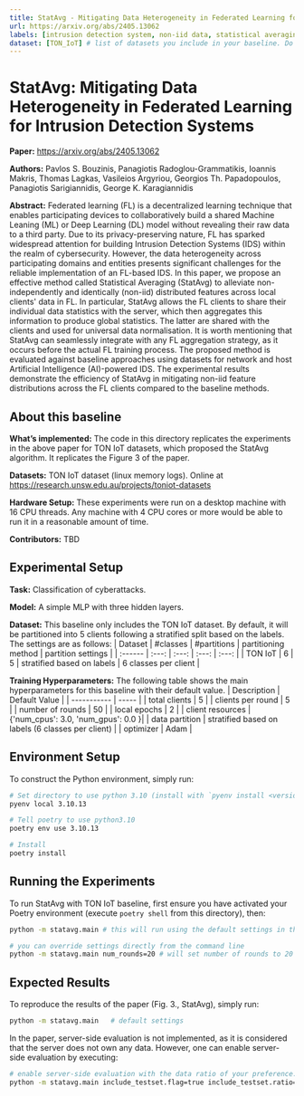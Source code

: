```yaml
---
title: StatAvg - Mitigating Data Heterogeneity in Federated Learning for Intrusion Detection Systems
url: https://arxiv.org/abs/2405.13062
labels: [intrusion detection system, non-iid data, statistical averaging] # please add between 4 and 10 single-word (maybe two-words) labels (e.g. system heterogeneity, image classification, asynchronous, weight sharing, cross-silo). Do not use ""
dataset: [TON_IoT] # list of datasets you include in your baseline. Do not use ""
---
```


# StatAvg: Mitigating Data Heterogeneity in Federated Learning for Intrusion Detection Systems


**Paper:** https://arxiv.org/abs/2405.13062

**Authors:** Pavlos S. Bouzinis, Panagiotis Radoglou-Grammatikis, Ioannis Makris, Thomas Lagkas, Vasileios Argyriou, Georgios Th. Papadopoulos, Panagiotis Sarigiannidis, George K. Karagiannidis

**Abstract:** Federated learning (FL) is a decentralized learning technique that enables participating devices to collaboratively build a shared Machine Leaning (ML) or Deep Learning (DL) model without revealing their raw data to a third party. Due to its privacy-preserving nature, FL has sparked widespread attention for building Intrusion Detection Systems (IDS) within the realm of cybersecurity. However, the data heterogeneity across participating domains and entities presents significant challenges for the reliable implementation of an FL-based IDS. In this paper, we propose an effective method called Statistical Averaging (StatAvg) to alleviate non-independently and identically (non-iid) distributed features across local clients' data in FL. In particular, StatAvg allows the FL clients to share their individual data statistics with the server, which then aggregates this information to produce global statistics. The latter are shared with the clients and used for universal data normalisation. It is worth mentioning that StatAvg can seamlessly integrate with any FL aggregation strategy, as it occurs before the actual FL training process. The proposed method is evaluated against baseline approaches using datasets for network and host Artificial Intelligence (AI)-powered IDS. The experimental results demonstrate the efficiency of StatAvg in mitigating non-iid feature distributions across the FL clients compared to the baseline methods.


## About this baseline

**What’s implemented:** The code in this directory replicates the experiments in the above paper for TON IoT datasets, which proposed the StatAvg algorithm. It replicates the Figure 3 of the paper.

**Datasets:** TON IoT dataset (linux memory logs). Online at https://research.unsw.edu.au/projects/toniot-datasets

**Hardware Setup:**  These experiments were run on a desktop machine with 16 CPU threads. Any machine with 4 CPU cores or more would be able to run it in a reasonable amount of time.

**Contributors:** TBD


## Experimental Setup

**Task:** Classification of cyberattacks.

**Model:** A simple MLP with three hidden layers.

**Dataset:** This baseline only includes the TON IoT dataset. By default, it will be partitioned into 5 clients following a stratified split based on the labels. The settings are as follows:
| Dataset | #classes | #partitions | partitioning method | partition settings |
| :------ | :---: | :---: | :---: | :---: |
| TON IoT | 6 | 5 | stratified based on labels | 6 classes per client |

**Training Hyperparameters:** The following table shows the main hyperparameters for this baseline with their default value.
| Description | Default Value |
| ----------- | ----- |
| total clients | 5 |
| clients per round | 5 |
| number of rounds | 50 |
| local epochs | 2 |
| client resources | {'num_cpus': 3.0, 'num_gpus': 0.0 }|
| data partition | stratified based on labels (6 classes per client) |
| optimizer | Adam |


## Environment Setup

To construct the Python environment, simply run:

```bash
# Set directory to use python 3.10 (install with `pyenv install <version>` if you don't have it)
pyenv local 3.10.13

# Tell poetry to use python3.10
poetry env use 3.10.13

# Install
poetry install
```

## Running the Experiments

To run StatAvg with TON IoT baseline, first ensure you have activated your Poetry environment (execute `poetry shell` from this directory), then:

```bash
python -m statavg.main # this will run using the default settings in the `conf/base.yaml`

# you can override settings directly from the command line
python -m statavg.main num_rounds=20 # will set number of rounds to 20
```

## Expected Results

To reproduce the results of the paper (Fig. 3., StatAvg), simply run:

```bash
python -m statavg.main   # default settings
```

In the paper, server-side evaluation is not implemented, as it is considered that the server does not own any data. However, one can enable server-side evaluation by executing:

```bash
# enable server-side evaluation with the data ratio of your preference. Default settings do not include this option.
python -m statavg.main include_testset.flag=true include_testset.ratio=0.15
```
